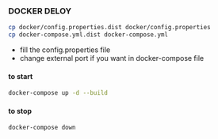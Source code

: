 ### DOCKER DELOY
```bash
cp docker/config.properties.dist docker/config.properties
cp docker-compose.yml.dist docker-compose.yml
```
* fill the config.properties file
* change external port if you want in docker-compose file

#### to start
 ```bash
 docker-compose up -d --build
 ```
 #### to stop
 ```bash
 docker-compose down
 ```